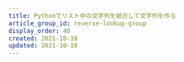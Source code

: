 ```yaml
---
title: Pythonでリスト中の文字列を結合して文字列を作る
article_group_id: reverse-lookup-group
display_order: 40
created: 2021-10-18
updated: 2021-10-18
---
```

